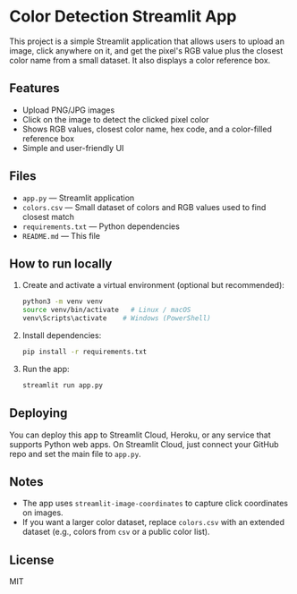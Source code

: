 # Color Detection Streamlit App

This project is a simple Streamlit application that allows users to upload an image, click anywhere on it, and get the pixel's RGB value plus the closest color name from a small dataset. It also displays a color reference box.

## Features
- Upload PNG/JPG images
- Click on the image to detect the clicked pixel color
- Shows RGB values, closest color name, hex code, and a color-filled reference box
- Simple and user-friendly UI

## Files
- `app.py` — Streamlit application
- `colors.csv` — Small dataset of colors and RGB values used to find closest match
- `requirements.txt` — Python dependencies
- `README.md` — This file

## How to run locally
1. Create and activate a virtual environment (optional but recommended):
   ```bash
   python3 -m venv venv
   source venv/bin/activate   # Linux / macOS
   venv\Scripts\activate    # Windows (PowerShell)
   ```
2. Install dependencies:
   ```bash
   pip install -r requirements.txt
   ```
3. Run the app:
   ```bash
   streamlit run app.py
   ```

## Deploying
You can deploy this app to Streamlit Cloud, Heroku, or any service that supports Python web apps. On Streamlit Cloud, just connect your GitHub repo and set the main file to `app.py`.

## Notes
- The app uses `streamlit-image-coordinates` to capture click coordinates on images.
- If you want a larger color dataset, replace `colors.csv` with an extended dataset (e.g., colors from `csv` or a public color list).

## License
MIT
